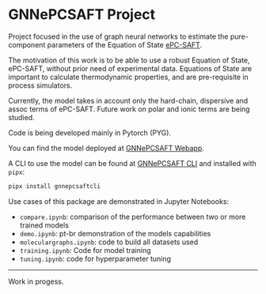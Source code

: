 # GNNePCSAFT Project

Project focused in the use of graph neural networks to estimate the pure-component parameters of the Equation of State [ePC-SAFT](https://en.wikipedia.org/wiki/PC-SAFT).

The motivation of this work is to be able to use a robust Equation of State, ePC-SAFT, without prior need of experimental data. Equations of State are important to calculate thermodynamic properties, and are pre-requisite in process simulators.

Currently, the model takes in account only the hard-chain, dispersive and assoc terms of ePC-SAFT. Future work on polar and ionic terms are being studied.

Code is being developed mainly in Pytorch (PYG).

You can find the model deployed at [GNNePCSAFT Webapp](https://gnnepcsaft.wildsonbbl.com/).

A CLI to use the model can be found at [GNNePCSAFT CLI](https://github.com/wildsonbbl/gnnepcsaftcli) and installed with `pipx`:

```bash
pipx install gnnepcsaftcli
```

Use cases of this package are demonstrated in Jupyter Notebooks:

- `compare.ipynb`: comparison of the performance between two or more trained models
- `demo.ipynb`: pt-br demonstration of the models capabilities
- `moleculargraphs.ipynb`: code to build all datasets used
- `training.ipynb`: Code for model training
- `tuning.ipynb`: code for hyperparameter tuning

---

Work in progess.
